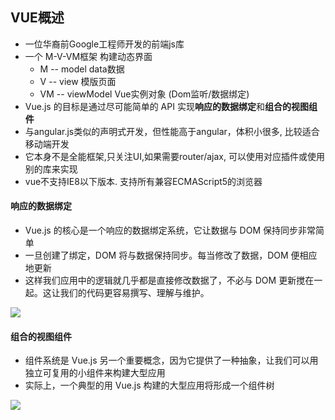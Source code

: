 ## VUE概述
- 一位华裔前Google工程师开发的前端js库
- 一个 M-V-VM框架 构建动态界面
	- M -- model data数据
	- V -- view 模版页面
	- VM -- viewModel  Vue实例对象 (Dom监听/数据绑定)
- Vue.js 的目标是通过尽可能简单的 API 实现**响应的数据绑定**和**组合的视图组件**
- 与angular.js类似的声明式开发，但性能高于angular，体积小很多, 比较适合移动端开发
- 它本身不是全能框架,只关注UI,如果需要router/ajax, 可以使用对应插件或使用别的库来实现
- vue不支持IE8以下版本. 支持所有兼容ECMAScript5的浏览器

#### 响应的数据绑定
- Vue.js 的核心是一个响应的数据绑定系统，它让数据与 DOM 保持同步非常简单
- 一旦创建了绑定，DOM 将与数据保持同步。每当修改了数据，DOM 便相应地更新
- 这样我们应用中的逻辑就几乎都是直接修改数据了，不必与 DOM 更新搅在一起。这让我们的代码更容易撰写、理解与维护。

![](http://i.imgur.com/QzpmfLu.png)

#### 组合的视图组件
- 组件系统是 Vue.js 另一个重要概念，因为它提供了一种抽象，让我们可以用独立可复用的小组件来构建大型应用
- 实际上，一个典型的用 Vue.js 构建的大型应用将形成一个组件树

![](http://i.imgur.com/kugWrDi.png)